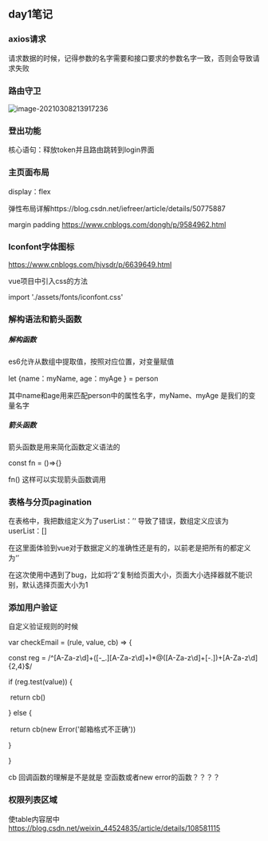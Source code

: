 ## day1笔记

### axios请求

请求数据的时候，记得参数的名字需要和接口要求的参数名字一致，否则会导致请求失败

### 路由守卫

![image-20210308213917236](C:\Users\Administrator\AppData\Roaming\Typora\typora-user-images\image-20210308213917236.png)

### 登出功能

核心语句：释放token并且路由跳转到login界面



### 主页面布局

display：flex

弹性布局详解https://blog.csdn.net/iefreer/article/details/50775887

margin padding https://www.cnblogs.com/dongh/p/9584962.html



### Iconfont字体图标

https://www.cnblogs.com/hjvsdr/p/6639649.html

vue项目中引入css的方法

import './assets/fonts/iconfont.css'



### 解构语法和箭头函数

##### 解构函数

es6允许从数组中提取值，按照对应位置，对变量赋值

let {name：myName, age：myAge } = person

其中name和age用来匹配person中的属性名字，myName、myAge 是我们的变量名字

##### 箭头函数

箭头函数是用来简化函数定义语法的

const fn = ()=>{}

fn() 这样可以实现箭头函数调用



### 表格与分页pagination

在表格中，我把数组定义为了userList：’‘ 导致了错误，数组定义应该为userList：[]

在这里面体验到vue对于数据定义的准确性还是有的，以前老是把所有的都定义为‘’

在这次使用中遇到了bug，比如将‘2’复制给页面大小，页面大小选择器就不能识别，默认选择页面大小为1



### 添加用户验证

自定义验证规则的时候

var checkEmail = (rule, value, cb) => {

   const reg = /^[A-Za-z\d]+([-_.][A-Za-z\d]+)*@([A-Za-z\d]+[-.])+[A-Za-z\d]{2,4}$/

   if (reg.test(value)) {

​    return cb()

   } else {

​    return cb(new Error('邮箱格式不正确'))

   }

  }

cb 回调函数的理解是不是就是 空函数或者new error的函数？？？？



### 权限列表区域



使table内容居中 https://blog.csdn.net/weixin_44524835/article/details/108581115